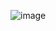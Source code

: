 ![image](https://user-images.githubusercontent.com/70172238/134798484-c0a5a08c-436e-4fc7-8a46-d55a4a597650.png)
